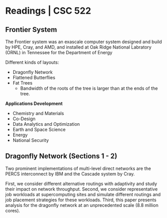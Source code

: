 
# Readings | CSC 522




## Frontier System
The Frontier system was an exascale computer system designed and build by HPE, Cray, and AMD, and installed at Oak Ridge National Labratory (ORNL) in Tennessee for the Department of Energy

Different kinds of layouts:
- Dragonfly Network
- Flattened Butterflies
- Fat Trees
	- Bandwidth of the roots of the tree is larger than at the ends of the tree.

**Applications Development**
- Chemistry and Materials
- Co-Design
- Data Analytics and Optimization
- Earth and Space Science
- Energy
- National Security







## Dragonfly Network (Sections 1 - 2)
Two prominent implementations of multi-level direct networks are the PERCS interconnect by IBM and the Cascade system by Cray.

First, we consider different alternative routings with adaptivity and study their impact on network throughput. 
Second, we consider representative job workloads at supercomputing sites and simulate different routings and job placement strategies for these workloads. 
Third, this paper presents analysis for the dragonfly network at an unprecedented scale (8.8 million cores).










